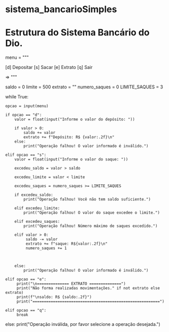 # sistema_bancarioSimples
# Estrutura do Sistema Bancário do Dio.

menu = """

[d] Depositar
[s] Sacar
[e] Extrato
[q] Sair

=> """

saldo = 0
limite = 500
extrato = ""
numero_saques = 0
LIMITE_SAQUES = 3

while True:

    opcao = input(menu)

    if opcao == "d":
        valor = float(input("Informe o valor do depósito: "))

        if valor > 0:
            saldo += valor
            extrato += f"Depósito: R$ {valor:.2f}\n"
        else:
            print("Operação falhou! O valor informado é inválido.")

    elif opcao == "s":
        valor = float(input("Informe o valor do saque: "))

        excedeu_saldo = valor > saldo

        excedeu_limite = valor < limite

        excedeu_saques = numero_saques >= LIMITE_SAQUES

        if excedeu_saldo:
            print("Operação falhou! Você não tem saldo suficiente.")
    
        elif excedeu_limite:
            print("Operação falhou! O valor do saque excedee o limite.")

        elif excedeu_saques:
            print("Operação falhou! Número máximo de saques excedido.")

        elif valor > 0:
             saldo -= valor
             extrato += f"saque: R${valor:.2f}\n"
             numero_saques += 1

        

        else:
            print("Operação falhou! O valor informado é inválido.")

    elif opcao == "e":
         print("\n============== EXTRATO ==============")
         print("Não forma realizadas movimentações." if not extrato else extrato)
         print(f"\nsaldo: R$ {saldo:.2f}")
         print("========================================================")

    elif opcao == "q":
         break

else:
      print("Operação inválida, por favor selecione a operação desejada.")
